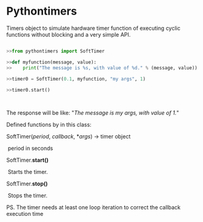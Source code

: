 # Pythontimers

Timers object to simulate hardware timer function of executing cyclic functions without blocking and a very simple API.

```python

>>from pythontimers import SoftTimer

>>def myfunction(message, value):
>>    print("The message is %s, with value of %d." % (message, value))
    
>>timer0 = SoftTimer(0.1, myfunction, "my args", 1)

>>timer0.start()

            
```

The response will be like: "*The message is my args, with value of 1.*"


Defined functions by in this class:

SoftTimer(*period*, *callback*, **args*) -> timer object

​	period in seconds

SoftTimer.**start()**

​	Starts the timer.

SoftTimer.**stop()**

​	Stops the timer.



PS. The timer needs at least one loop iteration to correct the callback execution time
